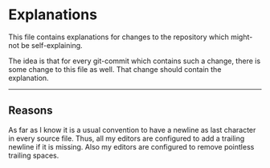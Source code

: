 # Explanations

This file contains explanations for changes to the repository which might-not be self-explaining.

The idea is that for every git-commit which contains such a change, there is some change to this file as well. That change should contain the explanation.

---

## Reasons

As far as I know it is a usual convention to have a newline as last character in every source file. Thus, all my editors are configured to add a trailing newline if it is missing. Also my editors are configured to remove pointless trailing spaces.
